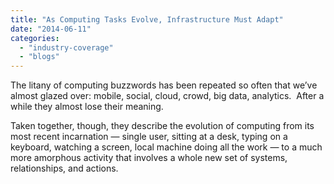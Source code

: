 ```yaml
---
title: "As Computing Tasks Evolve, Infrastructure Must Adapt"
date: "2014-06-11"
categories: 
  - "industry-coverage"
  - "blogs"
---
```


The litany of computing buzzwords has been repeated so often that we’ve almost glazed over: mobile, social, cloud, crowd, big data, analytics.  After a while they almost lose their meaning.

Taken together, though, they describe the evolution of computing from its most recent incarnation — single user, sitting at a desk, typing on a keyboard, watching a screen, local machine doing all the work — to a much more amorphous activity that involves a whole new set of systems, relationships, and actions.
